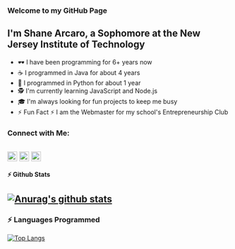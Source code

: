 ### Welcome to my GitHub Page

## I'm Shane Arcaro, a Sophomore at the New Jersey Institute of Technology
- 🕶 I have been programming for 6+ years now
- ☕ I programmed in Java for about 4 years
- 🐍 I programmed in Python for about 1 year
- 🕵 I'm currently learning JavaScript and Node.js
- 🎓 I'm always looking for fun projects to keep me busy
- :zap: Fun Fact :zap: I am the Webmaster for my school's Entrepreneurship Club

### Connect with Me:

[<img align="center" alt="twitter | Twitter" width="22px" src="https://cdn.jsdelivr.net/npm/simple-icons@v3/icons/twitter.svg" />][twitter]
[<img align="center" alt="linkedin | LinkedIn" width="22px" src="https://cdn.jsdelivr.net/npm/simple-icons@v3/icons/linkedin.svg" />][linkedin]
[<img align="center" alt="instagram | Instagram" width="22px" src="https://cdn.jsdelivr.net/npm/simple-icons@v3/icons/instagram.svg" />][instagram]
---
#### :zap: Github Stats
  [![Anurag's github stats](https://github-readme-stats.vercel.app/api?username=shanemichaelarcaro&show_icons=true&hide_border=true&include_all_commits=true&theme=dracula)](https://github.com/anuraghazra/github-readme-stats)
---
### :zap: Languages Programmed
[![Top Langs](https://github-readme-stats.vercel.app/api/top-langs/?username=shanemichaelarcaro&theme=dracula)](https://github.com/anuraghazra/github-readme-stats)

[twitter]: https://twitter.com/shanearcaro
[instagram]: https://www.instagram.com/shanearcaro
[linkedin]: https://www.linkedin.com/in/shane-arcaro-339a5a44/
